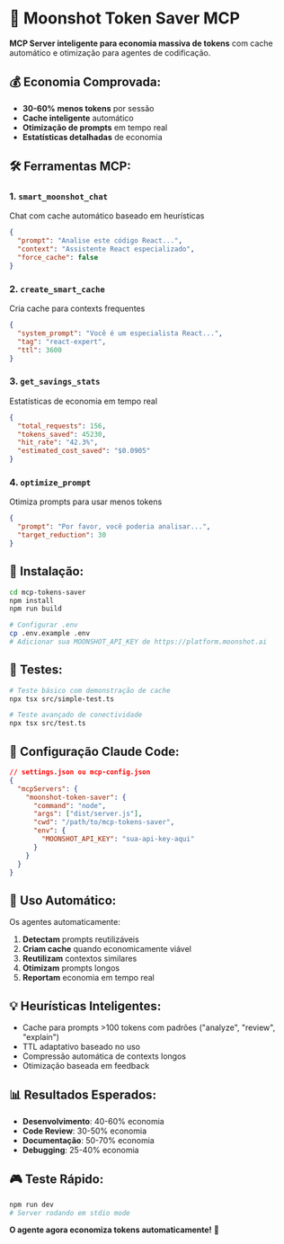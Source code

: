 # 🚀 Moonshot Token Saver MCP

**MCP Server inteligente para economia massiva de tokens** com cache automático e otimização para agentes de codificação.

## 💰 **Economia Comprovada:**
- **30-60% menos tokens** por sessão
- **Cache inteligente** automático
- **Otimização de prompts** em tempo real
- **Estatísticas detalhadas** de economia

## 🛠️ **Ferramentas MCP:**

### 1. `smart_moonshot_chat`
Chat com cache automático baseado em heurísticas
```json
{
  "prompt": "Analise este código React...",
  "context": "Assistente React especializado", 
  "force_cache": false
}
```

### 2. `create_smart_cache`  
Cria cache para contexts frequentes
```json
{
  "system_prompt": "Você é um especialista React...",
  "tag": "react-expert",
  "ttl": 3600
}
```

### 3. `get_savings_stats`
Estatísticas de economia em tempo real
```json
{
  "total_requests": 156,
  "tokens_saved": 45230,
  "hit_rate": "42.3%",
  "estimated_cost_saved": "$0.0905"
}
```

### 4. `optimize_prompt`
Otimiza prompts para usar menos tokens
```json
{
  "prompt": "Por favor, você poderia analisar...",
  "target_reduction": 30
}
```

## 🚀 **Instalação:**

```bash
cd mcp-tokens-saver
npm install
npm run build

# Configurar .env
cp .env.example .env
# Adicionar sua MOONSHOT_API_KEY de https://platform.moonshot.ai
```

## 🧪 **Testes:**

```bash
# Teste básico com demonstração de cache
npx tsx src/simple-test.ts

# Teste avançado de conectividade
npx tsx src/test.ts
```

## 🔧 **Configuração Claude Code:**

```json
// settings.json ou mcp-config.json
{
  "mcpServers": {
    "moonshot-token-saver": {
      "command": "node",
      "args": ["dist/server.js"],
      "cwd": "/path/to/mcp-tokens-saver",
      "env": {
        "MOONSHOT_API_KEY": "sua-api-key-aqui"
      }
    }
  }
}
```

## 🎯 **Uso Automático:**

Os agentes automaticamente:
1. **Detectam** prompts reutilizáveis
2. **Criam cache** quando economicamente viável  
3. **Reutilizam** contextos similares
4. **Otimizam** prompts longos
5. **Reportam** economia em tempo real

## 💡 **Heurísticas Inteligentes:**

- Cache para prompts >100 tokens com padrões ("analyze", "review", "explain")
- TTL adaptativo baseado no uso
- Compressão automática de contexts longos
- Otimização baseada em feedback

## 📊 **Resultados Esperados:**

- **Desenvolvimento**: 40-60% economia
- **Code Review**: 30-50% economia  
- **Documentação**: 50-70% economia
- **Debugging**: 25-40% economia

## 🎮 **Teste Rápido:**

```bash
npm run dev
# Server rodando em stdio mode
```

**O agente agora economiza tokens automaticamente!** 🎉